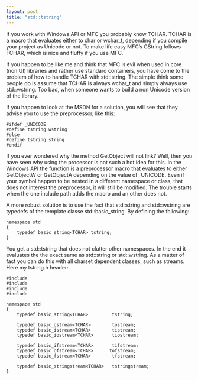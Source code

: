 ```yaml
---
layout: post
title: "std::tstring"
---
```


If you work with Windows API or MFC you probably know TCHAR. TCHAR is a macro that evaluates either to char or wchar_t, depending if you compile your project as Unicode or not. To make life easy MFC’s CString follows TCHAR, which is nice and fluffy if you use MFC.

If you happen to be like me and think that MFC is evil when used in core (non UI) libraries and rather use standard containers, you have come to the problem of how to handle TCHAR with std::string. The simple think some people do is assume that TCHAR is always wchar_t and simply always use std::wstring. Too bad, when someone wants to build a non Unicode version of the library.

If you happen to look at the MSDN for a solution, you will see that they advise you to use the preprocessor, like this:

    #ifdef _UNICODE
    #define tstring wstring
    #else
    #define tstring string
    #endif


If you ever wondered why the method GetObject will not link? Well, then you have seen why using the processor is not such a hot idea for this. In the Windows API the function is a preprocessor macro that evaluates to either GetObjectW or GetObjectA depending on the value of _UNICODE. Even if your symbol happen to be nested in a different namespace or class, that does not interest the preprocessor, it will still be modified. The trouble starts when the one include path adds the macro and an other does not.

A more robust solution is to use the fact that std::string and std::wstring are typedefs of the template classe std::basic_string. By defining the following:

    namespace std
    {
        typedef basic_string<TCHAR> tstring;
    }


You get a std::tstring that does not clutter other namespaces. In the end it evaluates the the exact same as std::string or std::wstring. As a matter of fact you can do this with all charset dependent classes, such as streams. Here my tstring.h header:

    #include
    #include
    #include
    #include 

    namespace std
    {
        typedef basic_string<TCHAR>         tstring;

        typedef basic_ostream<TCHAR>        tostream;
        typedef basic_istream<TCHAR>        tistream;
        typedef basic_iostream<TCHAR>       tiostream;

        typedef basic_ifstream<TCHAR>       tifstream;
        typedef basic_ofstream<TCHAR>      tofstream;
        typedef basic_fstream<TCHAR>        tfstream;

        typedef basic_stringstream<TCHAR>   tstringstream;
    }
